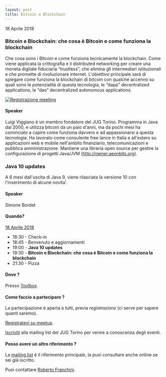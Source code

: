 ```yaml
---
layout: post
title: Bitcoin e Blockchain
---
```


18 Aprile 2018

### Bitcoin e Blockchain: che cosa è Bitcoin e come funziona la blockchain

Che cosa sono i Bitcoin e come funziona tecnicamente la blockchain.
Come viene applicata la crittografia e il distributed networking per
creare una moneta digitale fiduciaria “trustless”, che elimina gli
intermediari istituzionali e che promette di rivoluzionare internet.
L'obiettivo principale sarà di spiegare come funziona la blockchain di
bitcoin con qualche accenno su quali sono le potenzialità di questa
tecnologia, le “dapp” decentralized applications, le “dao”
decentralized autonomous applications.

[![Registrazione meeting](https://i.ytimg.com/vi/kr9dFMoCXHs/hqdefault.jpg)](https://www.youtube.com/watch?v=kr9dFMoCXHs)

#### Speaker

Luigi Viggiano è un membro fondatore del JUG Torino. Programma in Java
dal 2000, e utilizza bitcoin da un paio d'anni, ma da pochi mesi ha
cominciato a capire come funziona davvero e ad appassionarsi a questa
tecnologia.
Ha lavorato come consulente free lance in Italia e all'estero su
applicazioni web e mobile nell'ambito finanziario, telecomunicazioni e
pubblica amministrazione. Mantiene una libreria open source per
gestire la configurazione di progetti Java/JVM
(http://owner.aeonbits.org).

### Java 10 updates

A 6 mesi dall'uscita di Java 9, viene rilasciata la versione 10 con l'inserimento di alcune novita'.

#### Speaker

Simone Bordet

#### Quando?

<u>18 Aprile 2018</u>

* 18:30 - Check-in
* 18:45 - Benvenuto e aggiornamenti
* 19:00 - **Java 10 updates**
* 19:30 - **Bitcoin e Blockchain: che cosa è Bitcoin e come funziona la blockchain**
* 21:30 - Pizza

#### Dove ?

Presso [Toolbox](/places/toolbox/).

#### Come faccio a partecipare ?

La partecipazione è aperta a tutti, previa *registrazione* (ci serve per sapere quanti saremo).

[Registratevi su meetup](https://www.meetup.com/JUGTorino/events/249564225/).

[Iscriviti](/subscribe/) alla mailing list del JUG Torino per venire a conoscenza degli eventi.

#### Posso avere un altro riferimento ?

La [mailing list](https://groups.yahoo.com/groups/it-torino-java-jug) è il riferimento principale,
la puoi consultare anche online se sei già iscritto.

Puoi contattare [Roberto Franchini](/people/robertofranchini/).

